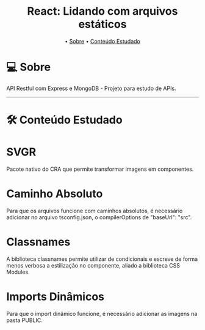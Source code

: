 <h1 align="center">
    React: Lidando com arquivos estáticos
</h1>

<p align="center">
 • <a href="#-about">Sobre</a> 
 • <a href="#-tech-stack">Conteúdo Estudado</a>  
</p>

# 💻 Sobre

API Restful com Express e MongoDB - Projeto para estudo de APIs.

---

# 🛠 Conteúdo Estudado

# SVGR

Pacote nativo do CRA que permite transformar imagens em componentes.

# Caminho Absoluto

Para que os arquivos funcione com caminhos absolutos, é necessário adicionar no arquivo tsconfig.json, o compilerOptions de "baseUrl": "src".

# Classnames

A biblioteca classnames permite utilizar de condicionais e escreve de forma menos verbosa a estilização no componente, aliado a biblioteca CSS Modules.

# Imports Dinâmicos

Para que o import dinâmico funcione, é necessário adicionar as imagens na pasta PUBLIC.